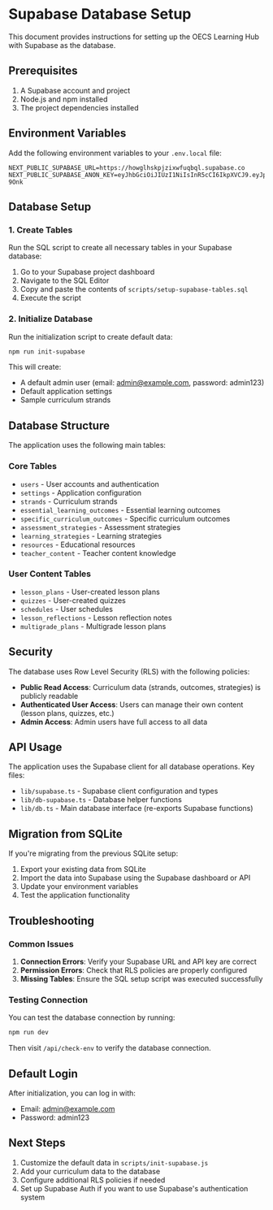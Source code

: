 # Supabase Database Setup

This document provides instructions for setting up the OECS Learning Hub with Supabase as the database.

## Prerequisites

1. A Supabase account and project
2. Node.js and npm installed
3. The project dependencies installed

## Environment Variables

Add the following environment variables to your `.env.local` file:

```env
NEXT_PUBLIC_SUPABASE_URL=https://howglhskpjzixwfuqbql.supabase.co
NEXT_PUBLIC_SUPABASE_ANON_KEY=eyJhbGciOiJIUzI1NiIsInR5cCI6IkpXVCJ9.eyJpc3MiOiJzdXBhYmFzZSIsInJlZiI6Imhvd2dsaHNrcGp6aXh3ZnVxYnFsIiwicm9sZSI6ImFub24iLCJpYXQiOjE3NDMxNzM0ODUsImV4cCI6MjA1ODc0OTQ4NX0.GYlIznzJGrqSbdg_ZiFaaCM6WRmE_N_2FGNq67-9Onk
```

## Database Setup

### 1. Create Tables

Run the SQL script to create all necessary tables in your Supabase database:

1. Go to your Supabase project dashboard
2. Navigate to the SQL Editor
3. Copy and paste the contents of `scripts/setup-supabase-tables.sql`
4. Execute the script

### 2. Initialize Database

Run the initialization script to create default data:

```bash
npm run init-supabase
```

This will create:
- A default admin user (email: admin@example.com, password: admin123)
- Default application settings
- Sample curriculum strands

## Database Structure

The application uses the following main tables:

### Core Tables
- `users` - User accounts and authentication
- `settings` - Application configuration
- `strands` - Curriculum strands
- `essential_learning_outcomes` - Essential learning outcomes
- `specific_curriculum_outcomes` - Specific curriculum outcomes
- `assessment_strategies` - Assessment strategies
- `learning_strategies` - Learning strategies
- `resources` - Educational resources
- `teacher_content` - Teacher content knowledge

### User Content Tables
- `lesson_plans` - User-created lesson plans
- `quizzes` - User-created quizzes
- `schedules` - User schedules
- `lesson_reflections` - Lesson reflection notes
- `multigrade_plans` - Multigrade lesson plans

## Security

The database uses Row Level Security (RLS) with the following policies:

- **Public Read Access**: Curriculum data (strands, outcomes, strategies) is publicly readable
- **Authenticated User Access**: Users can manage their own content (lesson plans, quizzes, etc.)
- **Admin Access**: Admin users have full access to all data

## API Usage

The application uses the Supabase client for all database operations. Key files:

- `lib/supabase.ts` - Supabase client configuration and types
- `lib/db-supabase.ts` - Database helper functions
- `lib/db.ts` - Main database interface (re-exports Supabase functions)

## Migration from SQLite

If you're migrating from the previous SQLite setup:

1. Export your existing data from SQLite
2. Import the data into Supabase using the Supabase dashboard or API
3. Update your environment variables
4. Test the application functionality

## Troubleshooting

### Common Issues

1. **Connection Errors**: Verify your Supabase URL and API key are correct
2. **Permission Errors**: Check that RLS policies are properly configured
3. **Missing Tables**: Ensure the SQL setup script was executed successfully

### Testing Connection

You can test the database connection by running:

```bash
npm run dev
```

Then visit `/api/check-env` to verify the database connection.

## Default Login

After initialization, you can log in with:
- Email: admin@example.com
- Password: admin123

## Next Steps

1. Customize the default data in `scripts/init-supabase.js`
2. Add your curriculum data to the database
3. Configure additional RLS policies if needed
4. Set up Supabase Auth if you want to use Supabase's authentication system 